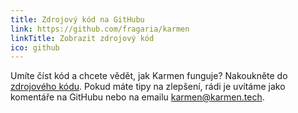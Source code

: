 ```yaml
---
title: Zdrojový kód na GitHubu
link: https://github.com/fragaria/karmen
linkTitle: Zobrazit zdrojový kód
ico: github
---
```

Umíte číst kód a chcete vědět, jak Karmen funguje? Nakoukněte do [zdrojového kódu](https://github.com/fragaria/karmen). Pokud máte tipy na zlepšení, rádi je uvítáme jako komentáře na GitHubu nebo na emailu [karmen@karmen.tech](mailto:karmen@karmen.tech).
